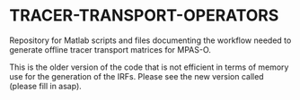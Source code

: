 # TRACER-TRANSPORT-OPERATORS
Repository for Matlab scripts and files documenting the workflow needed to generate offline tracer transport matrices for MPAS-O.

This is the older version of the code that is not efficient in terms of memory use for the generation of the IRFs. Please see the new version called (please fill in asap).
